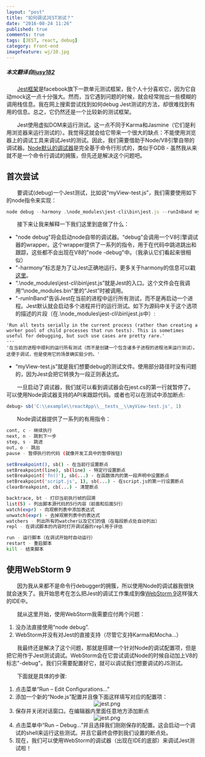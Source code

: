```yaml
---
layout: "post"
title: "如何调试JEST测试？"
date: "2016-08-24 11:26"
published: true
comments: true
tags: [JEST, react, debug]
category: Front-end
imagefeature: wj/10.jpg
---
```

##### 本文翻译自[liusy182](https://liusy182.wordpress.com/2015/03/12/jest-how-do-you-debug-it/)

&emsp;&emsp;[Jest框架](https://facebook.github.io/jest/)是facebook旗下一款单元测试框架，我个人十分喜欢它，因为它自动mock这一点十分强大。然而，当它遇到问题的时候，就会经常抛出一些模糊的调用栈信息。我在网上搜索尝试找到如何debug Jest测试的方法，却很难找到有用的信息。总之，它仍然还是一个比较新的测试框架。

&emsp;&emsp;Jest使用虚拟DOM来运行测试。这一点不同于Karma和Jasmine（它们是利用浏览器来运行测试的）。我觉得这就会给它带来一个很大的缺点：不能使用浏览器上的调试工具来调试Jest的测试。因此，我们需要借助于Node/V8引擎自带的调试器。[Node默认的调试器](https://nodejs.org/api/debugger.html)是完全基于命令行形式的，类似于GDB - 虽然我从来就不是一个命令行调试的拥簇，但先还是解决这个问题吧。

<!--more-->

## 首次尝试
&emsp;&emsp;要调试(debug)一个Jest测试，比如说“myView-test.js”，我们需要使用如下的node指令来实现：

```js
node debug --harmony .\node_modules\jest-cli\bin\jest.js --runInBand myView-test.js
```
&emsp;&emsp;接下来让我来解释一下我们这里到底做了什么：

- "node debug"将会启动node自带的调试器。“debug”会调用一个V8引擎调试器的wrapper。这个wrapper提供了一系列的指令，用于在代码中跳进跳出和跟踪，这些都不会出现在V8的"node -debug"中。（我承认它们看起来很相似）
- "-harmony"标志是为了让Jest正确地运行。更多关于harmony的信息可以戳[这里](http://stackoverflow.com/questions/13351965/what-does-node-harmony-do)。
- “.\node_modules\jest-cli\bin\jest.js”就是Jest的入口。这个文件会在我调用“\node_modules\.bin”里的“Jest”时被调用。
- "-runInBand"告诉Jest在当前的进程中运行所有测试，而不是再启动一个进程。Jest默认就会启动多个进程并行的运行测试。如下为源码中关于这个选项的描述的片段（在.\node_modules\jest-cli\bin\jest.js中）:<br/>

```
'Run all tests serially in the current process (rather than creating a worker pool of child processes that run tests). This is sometimes useful for debugging, but such use cases are pretty rare.'
---
'在当前的进程中顺利的运行所有测试（而不是创建一个包含诸多子进程的进程池来运行测试）。这便于调试，但是使用它的场景确实挺少的。'
```
- “myView-test.js”就是我们想要debug的测试文件。使用部分路径时没有问题的，因为Jest会把它转换为一段正则表达式。

&emsp;&emsp;一旦启动了调试器，我们就可以看到调试器会在jest.cs的第一行就暂停了。可以使用Node调试器支持的API来跟踪代码。或者也可以在测试中添加断点:

```js
debug> sb('C:\\example\\reactApp\\__tests__\\myView-test.js', 1)
```

&emsp;&emsp;Node调试器提供了一系列的有用指令：

```sh
cont, c - 继续执行
next, n - 跳到下一步
step, s - 跳进
out, o - 跳出
pause - 暂停执行的代码 (就像开发工具中的暂停按钮)

setBreakpoint(), sb() - 在当前行设置断点
setBreakpoint(line), sb(line) - 特定行设置断点
setBreakpoint('fn()'), sb(...) - 在函数体内的第一段声明中设置断点
setBreakpoint('script.js', 1), sb(...) - 在script.js的第一行设置断点
clearBreakpoint, cb(...) - 清楚断点

backtrace, bt - 打印当前执行帧的回溯
list(5) - 列出脚本源代码的5行内容（前面和后面5行）
watch(expr) - 向观察列表中添加表达式
unwatch(expr) - 去掉观察列表中的表达式
watchers - 列出所有的watcher以及它们的值（在每段断点处自动列出）
repl - 在调试脚本的内容时打开调试器的repl用于评估

run - 运行脚本（在调试开始时自动运行）
restart - 重启脚本
kill - 结束脚本
```

## 使用WebStorm 9
&emsp;&emsp;因为我从来都不是命令行debugger的拥簇，所以使用Node的调试器我很快就会迷失了。我开始思考在怎么把Jest的调试工作集成到像[WebStorm 9](https://www.jetbrains.com/webstorm/)这样强大的IDE中。

&emsp;&emsp;就从这里开始，使用WebStorm我需要应付两个问题：

1. 没办法直接使用“node debug”.
2. WebStorm并没有对Jest的直接支持（尽管它支持Karma和Mocha...）

&emsp;&emsp;我最终还是解决了这个问题，那就是搭建一个针对Node的调试配置项，但是把它用作于Jest测试调试。WebStorm会在它尝试调试Node的时候自动加上V8的标志"-debug"。我们只需要配置好它，就可以调试我们想要调试的JS测试。

&emsp;&emsp;下面就是具体的步骤:

1. 点击菜单“Run –  Edit Configurations…”
2. 添加一个新的“Node.js”配置并且像下面这样填写对应的配置项：<center><img class="center" src="{{ site.url }}/images/2016/jest-1.png" alt="jest.png"></center>
3. 保存并关闭对话窗口。在编辑器内里面任意地方添加断点<center><img class="center" src="{{ site.url }}/images/2016/jest-2.png" alt="jest.png"></center>
4. 点击菜单中“Run –  Debug…”并且选择我们刚刚保存的配置。这会启动一个调试的shell来运行这些测试。并且它最终会停到我们设置的断点处。
5. 现在，我们可以使用WebStorm的调试器（出现在IDE的底部）来调试Jest测试啦！
